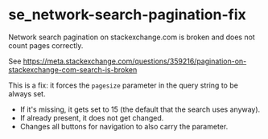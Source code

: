 # se_network-search-pagination-fix
Network search pagination on stackexchange.com is broken and does not count pages correctly. 

See https://meta.stackexchange.com/questions/359216/pagination-on-stackexchange-com-search-is-broken


This is a fix: it forces the `pagesize` parameter in the query string to be always set. 

 - If it's missing, it gets set to 15 (the default that the search uses anyway). 
 - If already present, it does not get changed.
 - Changes all buttons for navigation to also carry the parameter.
